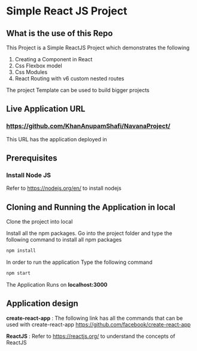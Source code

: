 # Simple React JS Project

## What is the use of this Repo

This Project is a Simple ReactJS Project which demonstrates the following

1. Creating a Component in React
2. Css Flexbox model
3. Css Modules
4. React Routing with v6 custom nested routes

The project Template can be used to build bigger projects

## Live Application URL

### https://github.com/KhanAnupamShafi/NavanaProject/

This URL has the application deployed in

## Prerequisites

### Install Node JS

Refer to https://nodejs.org/en/ to install nodejs

## Cloning and Running the Application in local

Clone the project into local

Install all the npm packages. Go into the project folder and type the following command to install all npm packages

```bash
npm install
```

In order to run the application Type the following command

```bash
npm start
```

The Application Runs on **localhost:3000**

## Application design

**create-react-app** : The following link has all the commands that can be used with create-react-app
https://github.com/facebook/create-react-app

**ReactJS** : Refer to https://reactjs.org/ to understand the concepts of ReactJS
